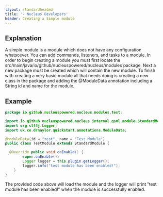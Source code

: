 ```yaml
---
layout: standardheadmd
title: '- Nucleus Developers'
header: Creating a Simple module
---
```


## Explanation
A simple module is a module which does not have any configuration whatsoever. You can add commands, listeners, and tasks to a module. In 
order to begin creating a module you must first locate the src/main/java/io/github/nucleuspowered/nucleus/modules package. Next a new
package must be created which will contain the new module. To finish with creating a very basic module all that needs doing is creating a 
new class in the package and adding the @ModuleData annotation including a String id and name for the module.

## Example

```java
package io.github.nucleuspowered.nucleus.modules.test;

import io.github.nucleuspowered.nucleus.internal.qsml.module.StandardModule;
import org.slf4j.Logger;
import uk.co.drnaylor.quickstart.annotations.ModuleData;

@ModuleData(id = "test", name = "Test Module")
public class TestModule extends StandardModule {

  @Override public void onEnable() {
        super.onEnable();
        Logger logger = this.plugin.getLogger();
        logger.info("test module has been enabled!");
    }
}
```
The provided code above will load the module and the logger will print "test module has been enabled!" when the module is successfully
enabled.
